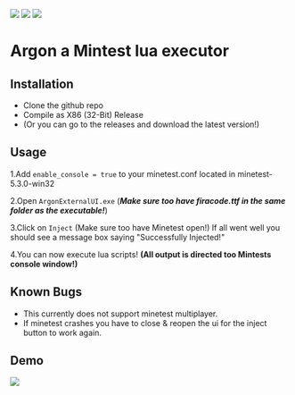 <img src = "https://img.shields.io/badge/Supported OS-Windows 10-informational?style=flat&logo=<os_type>&logoColor=white&color=FFB6C1" > <img src="https://img.shields.io/badge/Minetest Version-5.3.0-informational?style=flat&logo=<Vers>&logoColor=white&color=FFB6C1" >
![](https://img.shields.io/badge/Architecture-x86-informational?style=flat&logo=<arch>&logoColor=white&color=FFB6C1)
#   Argon a Mintest lua executor

## Installation
- Clone the github repo
- Compile as X86 (32-Bit) Release
- (Or you can go to the releases and download the latest version!)
## Usage
1.Add `enable_console = true` to your minetest.conf located in minetest-5.3.0-win32

2.Open `ArgonExternalUI.exe` 
(***Make sure too have firacode.ttf in the same folder as the executable!***)

3.Click on `Inject` (Make sure too have Minetest open!) If all went well you should see a message box saying "Successfully Injected!" 

4.You can now execute lua scripts! **(All output is directed too Mintests console window!)**



## Known Bugs
- This currently does not support minetest multiplayer.
- If minetest crashes you have to close & reopen the ui for the inject button to work again.

## Demo
<img src = "https://i.imgur.com/isvhAW7.png" >
